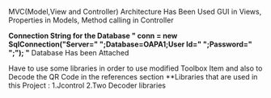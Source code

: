 MVC(Model,View and Controller) Architecture Has Been Used 
GUI in Views, Properties in Models, Method calling in Controller

**Connection String for the Database " conn = new SqlConnection("Server="  ";Database=OAPA1;User Id=" ";Password=" ";"); "**
Database Has been Attached 

Have to use some libraries in order to use modified Toolbox Item and also to Decode the QR Code in the references section 
**Libraries that are used in this Project : 
1.Jcontrol
2.Two Decoder libraries 

